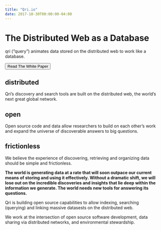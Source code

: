 ```yaml
---
title: "Qri.io"
date: 2017-10-30T00:00:00-04:00
---
```


<div id="header">
  <h1 class="title">The Distributed Web as a Database</h1>
  <p>qri (“query”) animates data stored on the distributed web to work like a database.</p>
  <button class="btn btn-primary">Read The White Paper</button>
</div>

<div id="box_1" class="box">
  <h2 class="title">distributed</h2>
  <p>Qri’s discovery and search tools are built on the distributed web, the world’s next great global network.</p>
</div>

<div id="box_2" class="box">
  <h2 class="title">open</h2>
  <p>Open source code and data allow researchers to build on each other’s work and expand the universe of discoverable answers to big questions.</p>
</div>

<div id="box_3" class="box">
  <h2 class="title">frictionless</h2>
  <p>We believe the experience of discovering, retrieving and organizing data should be simple and frictionless.</p>
</div>

<div class="clear"></div>

<div id="blurb" class="paragraph">
  <p><strong>The world is generating data at a rate that will soon outpace our current means of storing and using it effectively. Without a dramatic shift, we will lose out on the incredible discoveries and insights that lie deep within the information we generate.  
  The world needs new tools for answering its questions.</strong></p>
  <p>Qri is building open source capabilities to allow indexing, searching (querying) and linking massive datasests on the distributed web.</p>
  <p>We work at the intersection of open source software development, data sharing via distributed networks, and environmental stewardship.</p>
</div>